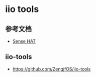# iio tools

## 参考文档

* [Sense HAT](https://github.com/ZengjfOS/RaspberryPi/blob/master/docs/0023_Sense_HAT.md)

## iio-tools

* https://github.com/ZengjfOS/iio-tools